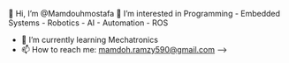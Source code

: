 👋 Hi, I’m @Mamdouhmostafa
👀 I’m interested in Programming - Embedded Systems - Robotics - AI - Automation - ROS
- 🌱 I’m currently learning Mechatronics
- 📫 How to reach me: mamdoh.ramzy590@gmail.com
-->
